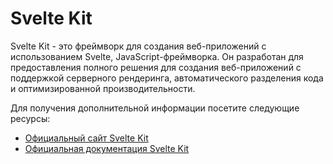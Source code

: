 # Svelte Kit

Svelte Kit - это фреймворк для создания веб-приложений с использованием Svelte, JavaScript-фреймворка. Он разработан для предоставления полного решения для создания веб-приложений с поддержкой серверного рендеринга, автоматического разделения кода и оптимизированной производительности.

Для получения дополнительной информации посетите следующие ресурсы:

- [Официальный сайт Svelte Kit](https://kit.svelte.dev/)
- [Официальная документация Svelte Kit](https://kit.svelte.dev/docs/introduction)
